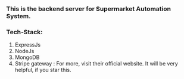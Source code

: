### This is the backend server for Supermarket Automation System.
### Tech-Stack:
1. ExpressJs
2. NodeJs
3. MongoDB
4. Stripe gateway : For more, visit their official website.
It will be very helpful, if you star this.